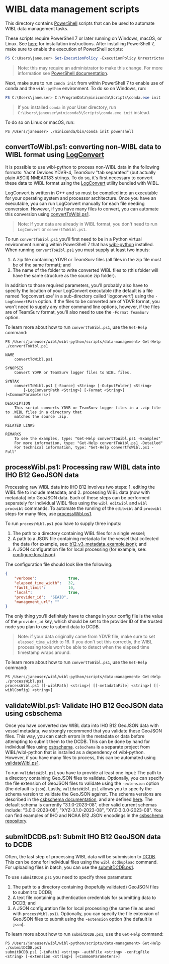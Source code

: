 # WIBL data management scripts 
This directory contains 
[PowerShell](https://learn.microsoft.com/en-us/powershell/scripting/overview?view=powershell-7.4)
scripts that can be used to automate WIBL data management tasks.

These scripts require PowerShell 7 or later running on Windows, macOS, or Linux. 
See [here](https://learn.microsoft.com/en-us/powershell/scripting/install/installing-powershell?view=powershell-7.4)
for installation instructions. After installing PowerShell 7, make sure to enable the execution of PowerShell 
scripts:
```powershell
PS C:\Users\janeuser> Set-ExecutionPolicy -ExecutionPolicy Unrestricted -Scope CurrentUser
```

> Note: this may require an administrator to make this change. For more information see 
> [PowerShell documentation](https://learn.microsoft.com/en-us/powershell/module/microsoft.powershell.security/set-executionpolicy?view=powershell-7.4).

Next, make sure to run `conda init` from within PowerShell 7 to enable use of conda and the `wibl-python` 
environment. To do so on Windows, run:
```powershell
PS C:\Users\janeuser> C:\ProgramData\miniconda\Scripts\conda.exe init
```

> If you installed `conda` in your User directory, run `C:\Users\janeuser\miniconda3\Scripts\conda.exe init` instead.

To do so on Linux or macOS, run:
```shell
PS /Users/janeuser> ./miniconda/bin/conda init powershell
```

## convertToWibl.ps1: converting non-WIBL data to WIBL format using [LogConvert](../../../LogConvert)
It is possible to use wibl-python to process non-WIBL data in the following formats: Yacht Devices YDVR-4,
TeamSurv "tab separated" (but actually plain ASCII) NMEA0183 strings. To do so, it's first necessary to
convert these data to WIBL format using the [LogConvert](../../../LogConvert) utility bundled with WIBL.

LogConvert is written in C++ and so must be compiled into an executable for your operating system and 
processor architecture. Once you have an executable, you can run LogConvert manually for each file 
needing conversion. However, if you have many files to convert, you can automate this conversion using
[convertToWibl.ps1](convertToWibl.ps1). 

> Note: If your data are already in WIBL format, you don't need to run `LogConvert` or `convertToWibl.ps1`. 

To run `convertToWibl.ps1` you'll first need to be in a Python virtual environment running within PowerShell 7 
that has [wibl-python](../../README.md) installed. When running `convertToWibl.ps1` you must supply at least two 
inputs: 
1. A zip file containing YDVR or TeamSurv files (all files in the zip file must be of the same 
format); and
2. The name of the folder to write converted WIBL files to (this folder will have the same 
structure as the source zip folder). 

In addition to those required parameters, you'll probably also have to specify the location of your LogConvert 
executable (the default is a file named 'logconvert.exe' in a sub-directory called 'logconvert') using 
the `-LogConvertPath` option. If the files to be converted are of YDVR format, you won't need to supply any 
other command line options, however, if the files are of TeamSurv format, you'll also need to use the 
`-Format TeamSurv` option.

To learn more about how to run `convertToWibl.ps1`, use the `Get-Help` command:
```
PS /Users/janeuser/wibl/wibl-python/scripts/data-management> Get-Help ./convertToWibl.ps1

NAME
    convertToWibl.ps1
    
SYNOPSIS
    Convert YDVR or TeamSurv logger files to WIBL files.
    
SYNTAX
    convertToWibl.ps1 [-Source] <String> [-OutputFolder] <String> 
        [-LogConvertPath <String>] [-Format <String>] [<CommonParameters>]
    
DESCRIPTION
    This script converts YDVR or TeamSurv logger files in a .zip file to .WIBL files in a directory that
    matches the source .zip.

RELATED LINKS

REMARKS
    To see the examples, type: "Get-Help convertToWibl.ps1 -Examples"
    For more information, type: "Get-Help convertToWibl.ps1 -Detailed"
    For technical information, type: "Get-Help convertToWibl.ps1 -Full"
```

## processWibl.ps1: Processing raw WIBL data into IHO B12 GeoJSON data
Processing raw WIBL data into IHO B12 involves two steps: 1. editing the WIBL file to include metadata; and 2. processing 
WIBL data (now with metadata) into GeoJSON data. Each of these steps can be performed separately for individual WIBL 
files using the `wibl editwibl` and `wibl procwibl` commands. To automate the running of the `editwibl` and `procwibl` 
steps for many files, use [processWibl.ps1](processWibl.ps1).

To run `processWibl.ps1` you have to supply three inputs: 
1. The path to a directory containing WIBL files for a single
vessel; 
2. A path to a JSON file containing metadata for the vessel that collected the data 
(for example, see: [b12_v3_metadata_example.json](../../tests/fixtures/b12_v3_metadata_example.json)); and 
3. A JSON configuration file for local processing (for example, see: 
[configure.local.json](../../tests/fixtures/configure.local.json)). 

The configuration file should look like the following:
```json
{
	"verbose":				true,
	"elapsed_time_width":	32,
	"fault_limit":			10,
	"local":				true,
	"provider_id": 	"SEAID",
	"management_url": ""
}
```

The only thing you'll definitely have to change in your config file is the value of the `provider_id` key, which 
should be set to the provider ID of the trusted node you plan to use to submit data to DCDB.

> Note: if your data originally came from YDVR file, make sure to set `elapsed_time_width` to 16. If you
> don't set this correctly, the WIBL processing tools won't be able to detect when the elapsed time timestamp
> wraps around.

To learn more about how to run `convertToWibl.ps1`, use the `Get-Help` command:
```
PS /Users/janeuser/wibl/wibl-python/scripts/data-management> Get-Help ./processWibl.ps1  
processWibl.ps1 [[-wiblPath] <string>] [[-metadataFile] <string>] [[-wiblConfig] <string>]
```

## validateWibl.ps1: Validate IHO B12 GeoJSON data using csbschema
Once you have converted raw WIBL data into IHO B12 GeoJSON data with vessel metadata, we strongly recommend that
you validate these GeoJSON files. This way, you can catch errors in the metadata or data before attempting to submit 
them to the DCDB. This can be done by hand for individual files using [csbschema](https://github.com/CCOMJHC/csbschema).
`csbschema` is a separate project from WIBL/wibl-python that is installed as a dependency of wibl-python. However, if
you have many files to process, this can be automated using [validateWibl.ps1](validateWibl.ps1).

To run `validateWibl.ps1` you have to provide at least one input: The path to a directory containing GeoJSON files to
validate. Optionally, you can specify the file extension of GeoJSON files to validate using the `-extension` option
(the default is `json`). Lastly, `validateWibl.ps1` allows you to specify the schema version to validate the
GeoJSON against. The schema versions are described in the 
[csbschema documentation](https://github.com/CCOMJHC/csbschema#usage), and are defined 
[here](https://github.com/CCOMJHC/csbschema/blob/main/csbschema/__init__.py#L9). The default schema is currently
"3.1.0-2023-08", other valid current schemas include: "3.0.0-2023-08", "XYZ-3.1.0-2023-08", "XYZ-3.0.0-2023-08". 
You can find examples of IHO and NOAA B12 JSON encodings in the 
[csbschema repository](https://github.com/CCOMJHC/csbschema/tree/main/docs).

## submitDCDB.ps1: Submit IHO B12 GeoJSON data to DCDB
Often, the last step of processing WIBL data will be submission to [DCDB](https://www.ngdc.noaa.gov/iho/). This can
be done for individual files using the `wibl dcdbupload` command. For uploading files in batch, you can use the
[submitDCDB.ps1](submitDCDB.ps1).

To use `submitDCDB.ps1` you need to specify three parameters: 
1. The path to a directory containing (hopefully 
validated) GeoJSON files to submit to DCDB; 
2. A text file containing authentication credentials for submitting data
to DCDB; and 
3. A JSON configuration file for local processing (the same file as used with `processWibl.ps1`). 
Optionally, you can specify the file extension of GeoJSON files to submit using the `-extension` option
(the default is `json`).

To learn more about how to run `submitDCDB.ps1`, use the `Get-Help` command:
```
PS /Users/janeuser/wibl/wibl-python/scripts/data-management> Get-Help ./submitDCDB.ps1 
submitDCDB.ps1 [-inPath] <string> -authFile <string> -configFile <string> [-extension <string>] [<CommonParameters>]
```
